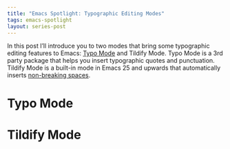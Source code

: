 ```yaml
---
title: "Emacs Spotlight: Typographic Editing Modes"
tags: emacs-spotlight
layout: series-post
---
```


In this post I’ll introduce you to two modes that bring some typographic editing
features to Emacs: [Typo Mode][] and Tildify Mode.  Typo Mode is a 3rd party
package that helps you insert typographic quotes and punctuation.  Tildify Mode
is a built-in mode in Emacs 25 and upwards that automatically inserts
[non-breaking spaces][nbsp].

<!--more-->

Typo Mode
=========

Tildify Mode
============

[Typo Mode]: https://github.com/jorgenschaefer/typoel
[nbsp]: https://en.wikipedia.org/wiki/Non-breaking_space
